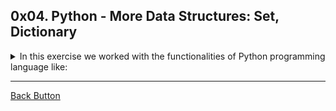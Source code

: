 ## 0x04. Python - More Data Structures: Set, Dictionary

<details>
<summary>In this exercise we worked with the functionalities of Python programming language like: </summary>
<br>

- Lists
- Tuples
- Arrays
- Map
- Dictionary

</details>

---

[Back Button](https://github.com/FatChicken277/holbertonschool-higher_level_programming)
